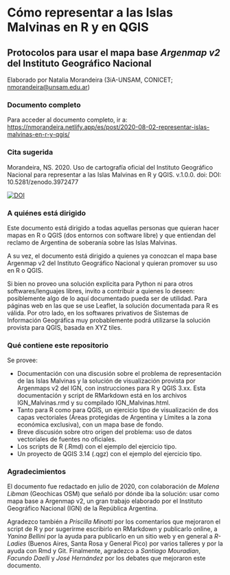 # Cómo representar a las Islas Malvinas en R y en QGIS
## Protocolos para usar el mapa base _Argenmap v2_ del Instituto Geográfico Nacional

Elaborado por Natalia Morandeira (3iA-UNSAM, CONICET; nmorandeira@unsam.edu.ar)

### Documento completo
Para acceder al documento completo, ir a: <https://nmorandeira.netlify.app/es/post/2020-08-02-representar-islas-malvinas-en-r-y-qgis/>

### Cita sugerida
Morandeira, NS. 2020. Uso de cartografía oficial del Instituto Geográfico Nacional para representar a las Islas Malvinas en R y QGIS. v.1.0.0. doi: DOI: 10.5281/zenodo.3972477  

[![DOI](https://zenodo.org/badge/282126861.svg)](https://zenodo.org/badge/latestdoi/282126861)


### A quiénes está dirigido
Este documento está dirigido a todas aquellas personas que quieran hacer mapas en R o QGIS (dos entornos con software libre) y que entiendan del reclamo de Argentina de soberanía sobre las Islas Malvinas.

A su vez, el documento está dirigido a quienes ya conozcan el mapa base Argenmap v2 del Instituto Geográfico Nacional y quieran promover su uso en R o QGIS.

Si bien no proveo una solución explícita para Python ni para otros softwares/lenguajes libres, invito a contribuir a quienes lo deseen: posiblemente algo de lo aquí documentado pueda ser de utilidad. Para páginas web en las que se use Leaflet, la solución documentada para R es válida. Por otro lado, en los softwares privativos de Sistemas de Información Geográfica muy probablemente podrá utilizarse la solución provista para QGIS, basada en XYZ tiles.

### Qué contiene este repositorio
Se provee:
- Documentación con una discusión sobre el problema de representación de las Islas Malvinas y la solución de visualización provista por Argenmaps v2 del IGN, con instrucciones para R y QGIS 3.xx. Esta documentación y script de RMarkdown está en los archivos IGN_Malvinas.rmd y su compilado IGN_Malvinas.html.
- Tanto para R como para QGIS, un ejercicio tipo de visualización de dos capas vectoriales (Áreas protegidas de Argentina y Límites a la zona económica exclusiva), con un mapa base de fondo.
- Breve discusión sobre otro origen del problema: uso de datos vectoriales de fuentes no oficiales.
- Los scripts de R (.Rmd) con el ejemplo del ejercicio tipo.
- Un proyecto de QGIS 3.14 (.qgz) con el ejemplo del ejercicio tipo.

### Agradecimientos
El documento fue redactado en julio de 2020, con colaboración de *Malena Libman* (Geochicas OSM) que señaló por dónde iba la solución: usar como mapa base a Argenmap v2, un gran trabajo elaborado por el Instituto Geográfico Nacional (IGN) de la República Argentina.

Agradezco también a *Priscilla Minotti* por los comentarios que mejoraron el script de R y por sugerirme escribirlo en RMarkdown y publicarlo online, a *Yanina Bellini* por la ayuda para publicarlo en un sitio web y en general a *R-Ladies* (Buenos Aires, Santa Rosa y General Pico) por varios talleres y por la ayuda con Rmd y Git. Finalmente, agradezco a *Santiago Mouradian*, *Facundo Daelli* y *José Hernández* por los debates que mejoraron este documento.

